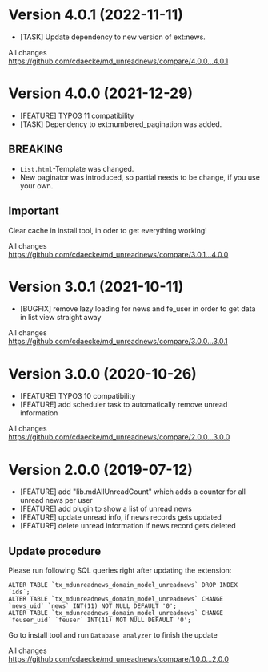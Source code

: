 # Version 4.0.1 (2022-11-11)
- [TASK] Update dependency to new version of ext:news.

All changes
https://github.com/cdaecke/md_unreadnews/compare/4.0.0...4.0.1

# Version 4.0.0 (2021-12-29)
- [FEATURE] TYPO3 11 compatibility
- [TASK] Dependency to ext:numbered_pagination was added.

## BREAKING
- `List.html`-Template was changed.
- New paginator was introduced, so partial needs to be change, if you use your own.

## Important
Clear cache in install tool, in oder to get everything working!

All changes
https://github.com/cdaecke/md_unreadnews/compare/3.0.1...4.0.0

# Version 3.0.1 (2021-10-11)
- [BUGFIX] remove lazy loading for news and fe_user in order to get data in list view straight away

All changes
https://github.com/cdaecke/md_unreadnews/compare/3.0.0...3.0.1

# Version 3.0.0 (2020-10-26)
- [FEATURE] TYPO3 10 compatibility
- [FEATURE]  add scheduler task to automatically remove unread information

All changes
https://github.com/cdaecke/md_unreadnews/compare/2.0.0...3.0.0

# Version 2.0.0 (2019-07-12)
- [FEATURE] add "lib.mdAllUnreadCount" which adds a counter for all unread news per user
- [FEATURE] add plugin to show a list of unread news
- [FEATURE] update unread info, if news records gets updated
- [FEATURE] delete unread information if news record gets deleted

## Update procedure
Please run following SQL queries right after updating the extension:

    ALTER TABLE `tx_mdunreadnews_domain_model_unreadnews` DROP INDEX `ids`;
    ALTER TABLE `tx_mdunreadnews_domain_model_unreadnews` CHANGE `news_uid` `news` INT(11) NOT NULL DEFAULT '0';
    ALTER TABLE `tx_mdunreadnews_domain_model_unreadnews` CHANGE `feuser_uid` `feuser` INT(11) NOT NULL DEFAULT '0';

Go to install tool and run `Database analyzer` to finish the update

All changes
https://github.com/cdaecke/md_unreadnews/compare/1.0.0...2.0.0
